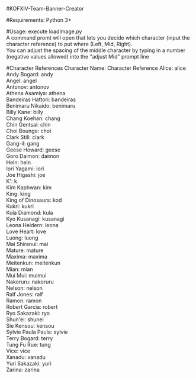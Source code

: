 #KOFXIV-Team-Banner-Creator

#Requirements: 
Python 3+

#Usage:
execute loadImage.py <br />
A command promt will open that lets you decide which character (input the character reference) to put where (Left, Mid, Right). <br />
You can adjust the spacing of the middle character by typing in a number (negative values allowed) into the "adjust Mid" prompt line <br />

#Character References
Character Name: Character Reference
Alice: alice <br />
Andy Bogard: andy <br />
Angel: angel <br />
Antonov: antonov<br />
Athena Asamiya: athena<br />
Bandeiras Hattori: bandeiras<br />
Benimaru Nikaido: benimaru<br />
Billy Kane: billy<br />
Chang Koehan: chang<br />
Chin Gentsai: chin<br />
Choi Bounge: choi<br />
Clark Still: clark<br />
Gang-il: gang<br />
Geese Howard: geese<br />
Goro Daimon: daimon<br />
Hein: hein<br />
Iori Yagami: iori<br />
Joe Higashi: joe<br />
K': k<br />
Kim Kaphwan: kim<br />
King: king<br />
King of Dinosaurs: kod<br />
Kukri: kukri<br />
Kula Diamond: kula<br />
Kyo Kusanagi: kusanagi<br />
Leona Heidern: leona<br />
Love Heart: love<br />
Luong: luong<br />
Mai Shiranui: mai<br />
Mature: mature<br />
Maxima: maxima<br />
Meitenkun: meitenkun<br />
Mian: mian<br />
Mui Mui: muimui<br />
Nakoruru: nakoruru<br />
Nelson: nelson<br />
Ralf Jones: ralf<br />
Ramon: ramon<br />
Robert Garcia: robert<br />
Ryo Sakazaki: ryo<br />
Shun'ei: shunei<br />
Sie Kensou: kensou<br />
Sylvie Paula Paula: sylvie<br />
Terry Bogard: terry<br />
Tung Fu Rue: tung<br />
Vice: vice<br />
Xanadu: xanadu<br />
Yuri Sakazaki: yuri<br />
Zarina: zarina<br />